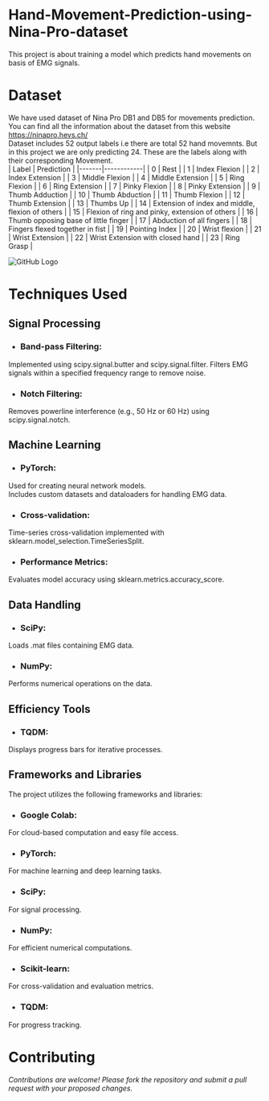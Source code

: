 # Hand-Movement-Prediction-using-Nina-Pro-dataset
This project is about training a model which predicts hand movements on basis of EMG signals.

# Dataset
We have used dataset of Nina Pro DB1 and DB5 for movements prediction. You can find all the information about the dataset from this website
<https://ninapro.hevs.ch/> <br>
Dataset includes 52 output labels i.e there are total 52 hand movemnts. But in this project we are only predicting 24.
These are the labels along with their corresponding Movement.<br>
| Label | Prediction |
|-------|------------|
| 0     | Rest       |
| 1     | Index Flexion |
| 2     | Index Extension |
| 3     | Middle Flexion |
| 4     | Middle Extension |
| 5     | Ring Flexion |
| 6     | Ring Extension |
| 7     | Pinky Flexion |
| 8     | Pinky Extension |
| 9     | Thumb Adduction |
| 10    | Thumb Abduction |
| 11    | Thumb Flexion |
| 12    | Thumb Extension |
| 13    | Thumbs Up |
| 14    | Extension of index and middle, flexion of others |
| 15    | Flexion of ring and pinky, extension of others |
| 16    | Thumb opposing base of little finger |
| 17    | Abduction of all fingers |
| 18    | Fingers flexed together in fist |
| 19    | Pointing Index |
| 20    | Wrist flexion |
| 21    | Wrist Extension |
| 22    | Wrist Extension with closed hand |
| 23    | Ring Grasp |

![GitHub Logo](https://ninapro.hevs.ch/figures/SData_Movements.png)<br>

# Techniques Used

## Signal Processing

+ ### Band-pass Filtering:<br>

Implemented using scipy.signal.butter and scipy.signal.filter.
Filters EMG signals within a specified frequency range to remove noise.

+ ### Notch Filtering:<br>

Removes powerline interference (e.g., 50 Hz or 60 Hz) using scipy.signal.notch.

## Machine Learning

+ ### PyTorch:<br>

Used for creating neural network models.<br>
Includes custom datasets and dataloaders for handling EMG data.

+ ### Cross-validation:

Time-series cross-validation implemented with sklearn.model_selection.TimeSeriesSplit.

+ ### Performance Metrics:

Evaluates model accuracy using sklearn.metrics.accuracy_score.

## Data Handling

+ ### SciPy:

Loads .mat files containing EMG data.

+ ### NumPy:

Performs numerical operations on the data.

## Efficiency Tools

+ ### TQDM:

Displays progress bars for iterative processes.

## Frameworks and Libraries

The project utilizes the following frameworks and libraries:

+ ### Google Colab:<br>
For cloud-based computation and easy file access.<br>

+ ### PyTorch: <br>
For machine learning and deep learning tasks.<br>

+ ### SciPy: <br>
For signal processing.<br>

+ ### NumPy:<br>
For efficient numerical computations.<br>

+ ### Scikit-learn: <br>
For cross-validation and evaluation metrics.<br>

+ ### TQDM: <br>
For progress tracking.<br>

# Contributing

*Contributions are welcome! Please fork the repository and submit a pull request with your proposed changes.*
